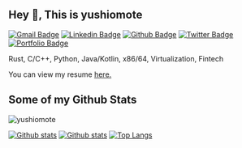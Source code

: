 ## Hey 👋, This is yushiomote
[![Gmail Badge](https://img.shields.io/badge/-yushiomote@gmail.com-c14438?style=flat&logo=Gmail&logoColor=white&link=mailto:yushiomote@gmail.com)](mailto:yushiomote@gmail.com) 
[![Linkedin Badge](https://img.shields.io/badge/-yushiomote-0072b1?style=flat&logo=Linkedin&logoColor=white&link=http://linkedin.com/in/yushi-omote-b59a9a47/)](https://linkedin.com/in/yushi-omote-b59a9a47/) [![Github Badge](https://img.shields.io/badge/-yushiomote-grey?style=flat&logo=github&logoColor=white&link=https://github.com/yushiomote/)](https://www.github.com/yushiomote/) [![Twitter Badge](https://img.shields.io/badge/-ysmoo-00acee?style=flat&logo=twitter&logoColor=white&link=https://twitter.com/ysmoo/)](https://www.twitter.com/ysmoo/) [![Portfolio Badge](https://img.shields.io/badge/portfolio-web-blue?style=flat&link=https://yushiomote.org/)](https://yushiomote.org/) <p align='left'>Rust, C/C++, Python, Java/Kotlin, x86/64, Virtualization, Fintech</p><p align='left'> You can view my resume <a href='https://yushiomote.org/pages/about/ ' target=_blank><u>here</u>.</a></p>
## Some of my Github Stats
<p align=left> <img src=https://komarev.com/ghpvc/?username=yushiomote alt=yushiomote /> </p>

[![Github stats](https://github-readme-stats.vercel.app/api?username=yushiomote&show_icons=true&include_all_commits=true&themes=dark#gh-dark-mode-only)](https://github.com/yushiomote/github-readme-stats#gh-dark-mode-only)
[![Github stats](https://github-readme-stats.vercel.app/api?username=yushiomote&show_icons=true&include_all_commits=true&themes=default#gh-light-mode-only)](https://github.com/yushiomote/github-readme-stats#gh-light-mode-only)
[![Top Langs](https://github-readme-stats.vercel.app/api/top-langs/?username=yushiomote&layout=compact)](https://github.com/yushiomote/github-readme-stats)

